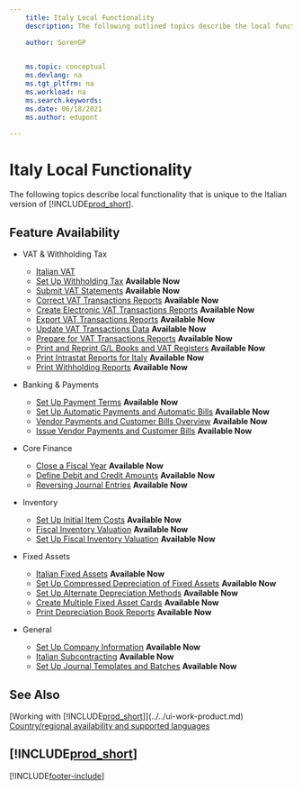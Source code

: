 ```yaml
---
    title: Italy Local Functionality
    description: The following outlined topics describe the local functionality in the Italian version of Business Central.

    author: SorenGP

    
    ms.topic: conceptual
    ms.devlang: na
    ms.tgt_pltfrm: na
    ms.workload: na
    ms.search.keywords:
    ms.date: 06/18/2021
    ms.author: edupont

---
```

# Italy Local Functionality

The following topics describe local functionality that is unique to the Italian version of [!INCLUDE[prod_short](../../includes/prod_short.md)].  

## Feature Availability

* VAT & Withholding Tax
    * [Italian VAT](italian-vat.md)
    * [Set Up Withholding Tax](set-up-withholding-tax.md) **Available Now**  
    * [Submit VAT Statements](how-to-submit-vat-statements.md) **Available Now**
    * [Correct VAT Transactions Reports](how-to-correct-vat-transactions-reports.md) **Available Now**
    * [Create Electronic VAT Transactions Reports](how-to-create-electronic-vat-transactions-reports.md) **Available Now**
    * [Export VAT Transactions Reports](how-to-export-vat-transactions-reports.md) **Available Now**
    * [Update VAT Transactions Data](how-to-update-vat-transactions-data.md) **Available Now**
    * [Prepare for VAT Transactions Reports](how-to-prepare-for-vat-transactions-reports.md) **Available Now**
    * [Print and Reprint G/L Books and VAT Registers](how-to-print-and-reprint-g-l-books-and-vat-registers.md) **Available Now**
    * [Print Intrastat Reports for Italy](how-to-print-intrastat-reports-for-italy.md) **Available Now**
    * [Print Withholding Reports](how-to-print-withholding-tax-reports.md) **Available Now**

* Banking & Payments
    * [Set Up Payment Terms](how-to-set-up-payment-terms.md) **Available Now**
    * [Set Up Automatic Payments and Automatic Bills](how-to-set-up-automatic-payments-and-automatic-bills.md) **Available Now**
    * [Vendor Payments and Customer Bills Overview](vendor-payments-and-customer-bills-overview.md) **Available Now**
    * [Issue Vendor Payments and Customer Bills](how-to-issue-vendor-payments-and-customer-bills.md) **Available Now**

* Core Finance
    * [Close a Fiscal Year](how-to-close-a-fiscal-year.md) **Available Now**
    * [Define Debit and Credit Amounts](how-to-define-debit-and-credit-amounts.md) **Available Now**
    * [Reversing Journal Entries](reversing-journal-entries.md) **Available Now**

* Inventory
    * [Set Up Initial Item Costs](how-to-set-up-initial-item-costs.md) **Available Now**
    * [Fiscal Inventory Valuation](fiscal-inventory-valuation.MD) **Available Now**
    * [Set Up Fiscal Inventory Valuation](how-to-set-up-fiscal-inventory-valuation.md) **Available Now**

* Fixed Assets
    * [Italian Fixed Assets](italian-fixed-assets.md) **Available Now**
    * [Set Up Compressed Depreciation of Fixed Assets](how-to-set-up-compressed-depreciation-of-fixed-assets.md) **Available Now**
    * [Set Up Alternate Depreciation Methods](how-to-set-up-alternate-depreciation-methods.md) **Available Now**  
    * [Create Multiple Fixed Asset Cards](how-to-create-multiple-fixed-asset-cards.md) **Available Now**
    * [Print Depreciation Book Reports](how-to-print-depreciation-book-reports.md) **Available Now**

* General
    * [Set Up Company Information](how-to-set-up-company-information.md) **Available Now**
    * [Italian Subcontracting](italian-subcontracting.md) **Available Now**
    * [Set Up Journal Templates and Batches](how-to-set-up-journal-templates-and-batches.md) **Available Now**

## See Also

[Working with [!INCLUDE[prod_short](../../includes/prod_short.md)]](../../ui-work-product.md)  
[Country/regional availability and supported languages](/dynamics365/business-central/dev-itpro/compliance/apptest-countries-and-translations)  

## [!INCLUDE[prod_short](../../includes/free_trial_md.md)]  


[!INCLUDE[footer-include](../../includes/footer-banner.md)]